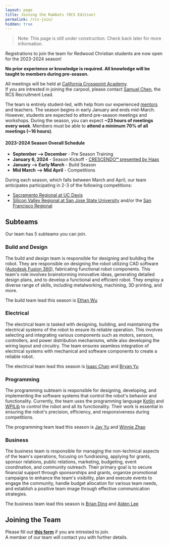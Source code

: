 ```yaml
---
layout: page
title: Joining the Rambots (RCS Edition)
permalink: /rcs-join/
hidden: true
---
```

> Note: This page is still under construction. Check back later for more information.

Registrations to join the team for Redwood Christian students are now open for the 2023-2024 season!

**No prior experience or knowledge is required. All knowledge will be taught to members during pre-season.**

All meetings will be held at [California Crosspoint Academy](https://crosspointacademy.org).<br>
If you are intrested in joining the carpool, please contact [Samuel Chen](/leadership/schen), the RCS Recruitment Lead.

The team is entirely student-led, with help from our experienced [mentors](/members#mentors) and teachers. The season begins in early January and ends mid-March. However, students are expected to attend pre-season meetings and workshops. During the season, you can expect **~23 hours of meetings every week**. Members must be able to **attend a minimum 70% of all meetings (~16 hours)**.

#### 2023-2024 Season Overall Schedule
- **September --> December** - Pre Season Training
- **January 6, 2024** - Season Kickoff - [CRESCENDO℠ presented by Haas](https://www.firstinspires.org/robotics/frc/game-and-season)
- **January --> Early March** - Build Season
- **Mid March --> Mid April** - Competitions

During each season, which falls between March and April, our team anticipates participating in 2-3 of the following competitions:

- [Sacramento Regional at UC Davis](https://cafirst.org/frc/sacramento/)
- [Silicon Valley Regional at San Jose State University](https://cafirst.org/frc/siliconvalley/) and/or the [San Francisco Regional](https://cafirst.org/frc/sanfrancisco/)

## Subteams

Our team has 5 subteams you can join.

### Build and Design

The build and design team is responsible for designing and building the robot. They are responsible on designing the robot utilizing CAD software ([Autodesk Fusion 360](https://www.autodesk.com/products/fusion-360/overview)), fabricating functional robot components. This team's role involves brainstorming innovative ideas, generating detailed design plans, and to develop a functional and efficient robot. They employ a diverse range of skills, including metalworking, machining, 3D printing, and more.

The build team lead this season is [Ethan Wu](/leadership/ewu)

### Electrical

The electrical team is tasked with designing, building, and maintaining the electrical systems of the robot to ensure its reliable operation. This involves selecting and integrating various components such as motors, sensors, controllers, and power distribution mechanisms, while also developing the wiring layout and circuitry. The team ensures seamless integration of electrical systems with mechanical and software components to create a reliable robot.

The electrical team lead this season is [Isaac Chan](/leadership/ichan) and [Bryan Yu](/leadership/byu)

### Programming

The programming subteam is responsible for designing, developing, and implementing the software systems that control the robot's behavior and functionality. Currently, the team uses the programming language [Kotlin](https://kotlinlang.org/) and [WPILib](https://github.com/wpilibsuite/allwpilib) to control the robot and all its functionality. Their work is essential in ensuring the robot's precision, efficiency, and responsiveness during competitions.

The programming team lead this season is [Jay Yu](/leadership/jyu) and [Winnie Zhao](/leadership/wzhao)

### Business

The business team is responsible for managing the non-technical aspects of the team's operations, focusing on fundraising, applying for grants, sponsor relations, public relations, marketing, budgeting, event coordination, and community outreach. Their primary goal is to secure financial support through sponsorships and grants, organize promotional campaigns to enhance the team's visibility, plan and execute events to engage the community, handle budget allocation for various team needs, and establish a positive team image through effective communication strategies.

The business team lead this season is [Brian Ding](/leadership/bding) and [Aiden Lee](/leadership/alee)

## Joining the Team
Please fill out **[this form](https://forms.office.com/r/fACbpvaMXD)** if you are intrested to join.<br>
A member of our team will contact you with further details.